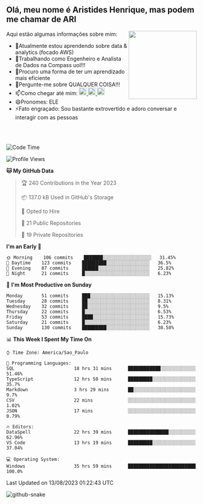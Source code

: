 ## Olá, meu nome é Aristides Henrique, mas podem me chamar de ARI

<div >
Aqui estão algumas informações sobre mim:<img align="right" height="180em" src="https://user-images.githubusercontent.com/97318481/177042589-45d62122-82a9-4a32-b3a7-87b322825b2f.png">
</div>

- 🌱Atualmente estou aprendendo sobre data & analytics (focado AWS)
- 👯Trabalhando como Engenheiro e Analista de Dados na Compass uol!!!
- 🤔Procuro uma forma de ter um aprendizado mais eficiente
- 💬Pergunte-me sobre QUALQUER COISA!!!
- 📫Como chegar até mim:
  <a href="https://www.instagram.com/aryhenry/" target="_blank">
  <img src="https://img.shields.io/badge/-Instagram-%23E4405F?style=for-the-badge&logo=instagram&logoColor=black" height="20px">
  </a>
  <a href="https://www.linkedin.com/in/aristides-henrique/" target="_blank">
  <img src="https://img.shields.io/badge/-LinkedIn-%230077B5?style=for-the-badge&logo=linkedin&logoColor=black" height="20px">
  </a> 
  <a href="mailto:arihenriqueuna@gmail.com">
  <img src="https://img.shields.io/badge/-Gmail-%23333?style=for-the-badge&logo=gmail&logoColor=white" height="20px">
  </a>
- 😄Pronomes: ELE
- ⚡Fato engraçado: Sou bastante extrovertido e adoro conversar e interagir com as pessoas
<br/>
<br/>


<!--START_SECTION:waka-->
![Code Time](http://img.shields.io/badge/Code%20Time-1%2C082%20hrs%2052%20mins-blue)

![Profile Views](http://img.shields.io/badge/Profile%20Views-13-blue)

**🐱 My GitHub Data** 

> 🏆 240 Contributions in the Year 2023
 > 
> 📦 137.0 kB Used in GitHub's Storage 
 > 
> 💼 Opted to Hire
 > 
> 📜 21 Public Repositories 
 > 
> 🔑 19 Private Repositories  
 > 
**I'm an Early 🐤** 

```text
🌞 Morning    106 commits    ███████░░░░░░░░░░░░░░░░░░   31.45% 
🌇 Daytime    123 commits    █████████░░░░░░░░░░░░░░░░   36.5% 
🌃 Evening    87 commits     ██████░░░░░░░░░░░░░░░░░░░   25.82% 
🌙 Night      21 commits     █░░░░░░░░░░░░░░░░░░░░░░░░   6.23%

```
📅 **I'm Most Productive on Sunday** 

```text
Monday       51 commits     ███░░░░░░░░░░░░░░░░░░░░░░   15.13% 
Tuesday      28 commits     ██░░░░░░░░░░░░░░░░░░░░░░░   8.31% 
Wednesday    32 commits     ██░░░░░░░░░░░░░░░░░░░░░░░   9.5% 
Thursday     22 commits     █░░░░░░░░░░░░░░░░░░░░░░░░   6.53% 
Friday       53 commits     ████░░░░░░░░░░░░░░░░░░░░░   15.73% 
Saturday     21 commits     █░░░░░░░░░░░░░░░░░░░░░░░░   6.23% 
Sunday       130 commits    █████████░░░░░░░░░░░░░░░░   38.58%

```


📊 **This Week I Spent My Time On** 

```text
⌚︎ Time Zone: America/Sao_Paulo

💬 Programming Languages: 
SQL                      18 hrs 31 mins      ████████████░░░░░░░░░░░░░   51.46% 
TypeScript               12 hrs 50 mins      █████████░░░░░░░░░░░░░░░░   35.7% 
Markdown                 3 hrs 29 mins       ██░░░░░░░░░░░░░░░░░░░░░░░   9.7% 
CSV                      22 mins             ░░░░░░░░░░░░░░░░░░░░░░░░░   1.02% 
JSON                     17 mins             ░░░░░░░░░░░░░░░░░░░░░░░░░   0.79%

🔥 Editors: 
DataSpell                22 hrs 39 mins      ███████████████░░░░░░░░░░   62.96% 
VS Code                  13 hrs 19 mins      █████████░░░░░░░░░░░░░░░░   37.04%

💻 Operating System: 
Windows                  35 hrs 59 mins      █████████████████████████   100.0%

```


 Last Updated on 13/08/2023 01:22:43 UTC
<!--END_SECTION:waka-->

<img alt="github-snake" src="https://github.com/AriHenrique/AriHenrique/blob/output/github-contribution-grid-snake-dark.svg" />

